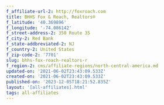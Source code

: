 ```yaml
---
f_affiliate-url-2: http://foxroach.com
title: BHHS Fox & Roach, Realtors®
f_latitude: '40.369896'
f_longitude: '-74.086142'
f_street-address-2: 350 Route 35­
f_city-2: Red Bank­
f_state-addbreviated-2: NJ­
f_country-2: United States
f_zip-code-2: '7701'
slug: bhhs-fox-roach-realtors-r
f_region-2: cms/affiliate-regions/north-central-america.md
updated-on: '2021-06-02T23:43:09.533Z'
created-on: '2021-06-02T23:43:09.533Z'
published-on: '2023-12-05T18:21:52.835Z'
layout: '[all-affiliates].html'
tags: all-affiliates
---
```




